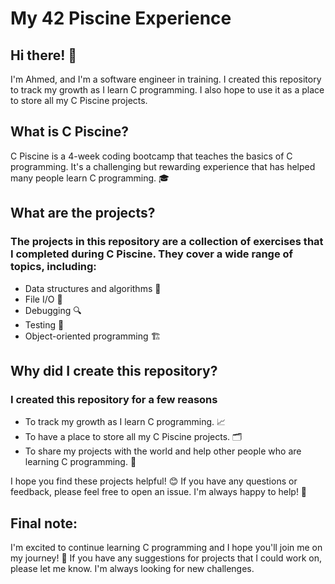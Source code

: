 # My 42 Piscine Experience
## Hi there! 👋

I'm Ahmed, and I'm a software engineer in training. I created this repository to track my growth as I learn C programming. I also hope to use it as a place to store all my C Piscine projects.

## What is C Piscine?

C Piscine is a 4-week coding bootcamp that teaches the basics of C programming. It's a challenging but rewarding experience that has helped many people learn C programming. 🎓

## What are the projects?

### The projects in this repository are a collection of exercises that I completed during C Piscine. They cover a wide range of topics, including:

* Data structures and algorithms 📄
* File I/O 📁
* Debugging 🔍
* Testing 🧪
* Object-oriented programming 🏗️

## Why did I create this repository?

### I created this repository for a few reasons

* To track my growth as I learn C programming. 📈
* To have a place to store all my C Piscine projects. 🗂️
* To share my projects with the world and help other people who are learning C programming. 🤝

I hope you find these projects helpful! 😊 If you have any questions or feedback, please feel free to open an issue. I'm always happy to help! 🤗

## Final note:

I'm excited to continue learning C programming and I hope you'll join me on my journey! 🚀 If you have any suggestions for projects that I could work on, please let me know. I'm always looking for new challenges.
